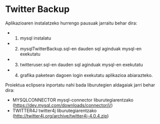 # Twitter Backup

Aplikazioaren instalatzeko hurrengo pausuak jarraitu behar dira:

*	1. mysql instalatu
*	2. mysqlTwitterBackup.sql-en dauden sql aginduak mysql-en exekutatu
*	3. twitteruser.sql-en dauden sql aginduak mysql-en exekutatu
*	4. grafika paketean dagoen login exekutatu aplikazioa abiarazteko.


Proiektua eclipsera inportatu nahi bada liburutegien aldagaiak jarri behar dira:
*	MYSQLCONNECTOR mysql-connector liburutegiarentzako (https://dev.mysql.com/downloads/connector/j/)
*	TWITTER4J twitter4j  liburutegiarentzako (http://twitter4j.org/archive/twitter4j-4.0.4.zip)
 
